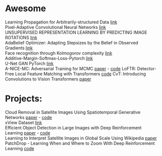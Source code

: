 # Awesome

Learning Propagation for Arbitrarily-structured Data [link](https://arxiv.org/pdf/1909.11237.pdf)\
Pixel-Adaptive Convolutional Neural Networks [link](https://arxiv.org/pdf/1904.05373.pdf)\
UNSUPERVISED REPRESENTATION LEARNING BY PREDICTING IMAGE ROTATIONS [link](https://arxiv.org/pdf/1803.07728.pdf)\
AdaBelief Optimizer: Adapting Stepsizes by the Belief in Observed Gradients [link](https://arxiv.org/pdf/2010.07468.pdf)\
Face recognition through Kolmogorov complexity [link](https://medium.com/@zliu19_20738/unsupervised-sequence-clustering-with-how-stanford-student-enroll-in-classes-77c9b47c1ebc)\
Additive-Margin-Softmax-Loss-Pytorch [link](https://github.com/Leethony/Additive-Margin-Softmax-Loss-Pytorch)\
U-Net GAN PyTorch [link](https://github.com/boschresearch/unetgan)\
A-NICE-MC: Adversarial Training for MCMC [paper](https://arxiv.org/pdf/1706.07561.pdf) - [code](https://github.com/ermongroup/a-nice-mc)
LoFTR: Detector-Free Local Feature Matching with Transformers [code](https://github.com/zju3dv/LoFTR)
CvT: Introducing Convolutions to Vision Transformers [paper](https://arxiv.org/pdf/2103.15808v1.pdf)
# Projects:
Cloud Removal in Satellite Images Using Spatiotemporal Generative Networks [paper](https://arxiv.org/pdf/1912.06838.pdf) - [code](https://github.com/ermongroup/STGAN)\
xView Dataset [link](http://xviewdataset.org/#dataset)\
Efficient Object Detection in Large Images with Deep Reinforcement Learning [paper]() - [code](https://github.com/ermongroup/EfficientObjectDetection)\
Learning to Interpret Satellite Images in Global Scale Using Wikipedia [paper](https://arxiv.org/pdf/1905.02506.pdf)\
PatchDrop - Learning When and Where to Zoom With Deep Reinforcement Learning [code](https://github.com/ermongroup/PatchDrop)



